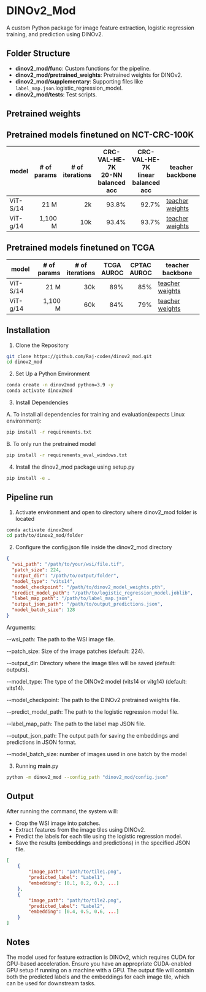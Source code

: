 # DINOv2_Mod

A custom Python package for image feature extraction, logistic regression training, and prediction using DINOv2.

## Folder Structure
- **dinov2_mod/func**: Custom functions for the pipeline.
- **dinov2_mod/pretrained_weights**: Pretrained weights for DINOv2.
- **dinov2_mod/supplementary**: Supporting files like `label_map.json`.logistic_regression_model.
- **dinov2_mod/tests**: Test scripts.

## Pretrained weights

## Pretrained models finetuned on NCT-CRC-100K

<table style="margin: auto">
  <thead>
    <tr>
      <th>model</th>
      <th># of<br />params</th>
      <th># of<br />iterations</th>
      <th>CRC-VAL-HE-7K<br />20-NN balanced acc</th>
      <th>CRC-VAL-HE-7K<br />linear balanced acc</th>
      <th>teacher backbone</th>
    </tr>
  </thead>
  <tbody>
    <tr>
      <td>ViT-S/14</td>
      <td align="right">21 M</td>
      <td align="right">2k</td>
      <td align="right">93.8%</td>
      <td align="right">92.7%</td>
      <td><a href="https://zenodo.org/records/10406135/files/dinov2_vits_NCT_10k_training_1999_teacher_checkpoint.pth?download=1">teacher weights</a></td>
    </tr>
    <tr>
      <td>ViT-g/14</td>
      <td align="right">1,100 M</td>
      <td align="right">10k</td>
      <td align="right">93.4%</td>
      <td align="right">93.7%</td>
      <td><a href="https://zenodo.org/records/10406135/files/dinov2_vitg_NCT_training_9999_teacher_checkpoint.pth?download=1">teacher weights</a></td>
    </tr>
  </tbody>
</table>

## Pretrained models finetuned on TCGA

<table style="margin: auto">
  <thead>
    <tr>
      <th>model</th>
      <th># of<br />params</th>
      <th># of<br />iterations</th>
      <th>TCGA<br />AUROC</th>
      <th>CPTAC<br />AUROC</th>
      <th>teacher backbone</th>
    </tr>
  </thead>
  <tbody>
    <tr>
      <td>ViT-S/14</td>
      <td align="right">21 M</td>
      <td align="right">30k</td>
      <td align="right">89%</td>
      <td align="right">85%</td>
      <td><a href="https://zenodo.org/records/10406135/files/dinov2_vits_TCGA_training_29999_teacher_checkpoint.pth?download=1">teacher weights</a></td>
    </tr>
    <tr>
      <td>ViT-g/14</td>
      <td align="right">1,100 M</td>
      <td align="right">60k</td>
      <td align="right">84%</td>
      <td align="right">79%</td>
      <td><a href="https://zenodo.org/records/10406135/files/dinov2_vitg_TCGA_training_59999_teacher_checkpoint.pth?download=1">teacher weights</a></td>
    </tr>
  </tbody>
</table>


## Installation
1. Clone the Repository

```bash
git clone https://github.com/Raj-codes/dinov2_mod.git
cd dinov2_mod
```

2. Set Up a Python Environment

```bash
conda create -n dinov2mod python=3.9 -y
conda activate dinov2mod
```

3. Install Dependencies

A. To install all dependencies for training and evaluation(expects Linux environment):

```bash
pip install -r requirements.txt
```

B. To only run the pretrained model

```bash
pip install -r requirements_eval_windows.txt
```

4. Install the dinov2_mod package using setup.py

```bash
pip install -e .
```

## Pipeline run

1. Activate environment and open to directory where dinov2_mod folder is located

```bash
conda activate dinov2mod
cd path/to/dinov2_mod/folder
```
2. Configure the config.json file inside the dinov2_mod directory

```json
{
  "wsi_path": "/path/to/your/wsi/file.tif",
  "patch_size": 224,
  "output_dir": "/path/to/output/folder",
  "model_type": "vits14",
  "model_checkpoint": "/path/to/dinov2_model_weights.pth",
  "predict_model_path": "/path/to/logistic_regression_model.joblib",
  "label_map_path": "/path/to/label_map.json",
  "output_json_path": "/path/to/output_predictions.json",
  "model_batch_size": 128
}
```
Arguments:

--wsi_path: The path to the WSI image file.

--patch_size: Size of the image patches (default: 224).

--output_dir: Directory where the image tiles will be saved (default: outputs).

--model_type: The type of the DINOv2 model (vits14 or vitg14) (default: vits14).

--model_checkpoint: The path to the DINOv2 pretrained weights file.

--predict_model_path: The path to the logistic regression model file.

--label_map_path: The path to the label map JSON file.

--output_json_path: The output path for saving the embeddings and predictions in JSON format.

--model_batch_size: number of images used in one batch by the model


3. Running __main__.py

```bash
python -m dinov2_mod --config_path "dinov2_mod/config.json"
```


## Output

After running the command, the system will:

- Crop the WSI image into patches.
- Extract features from the image tiles using DINOv2.
- Predict the labels for each tile using the logistic regression model.
- Save the results (embeddings and predictions) in the specified JSON file.


```json
[
    {
        "image_path": "path/to/tile1.png",
        "predicted_label": "Label1",
        "embedding": [0.1, 0.2, 0.3, ...]
    },
    {
        "image_path": "path/to/tile2.png",
        "predicted_label": "Label2",
        "embedding": [0.4, 0.5, 0.6, ...]
    }
]
```


## Notes

The model used for feature extraction is DINOv2, which requires CUDA for GPU-based acceleration. Ensure you have an appropriate CUDA-enabled GPU setup if running on a machine with a GPU.
The output file will contain both the predicted labels and the embeddings for each image tile, which can be used for downstream tasks.